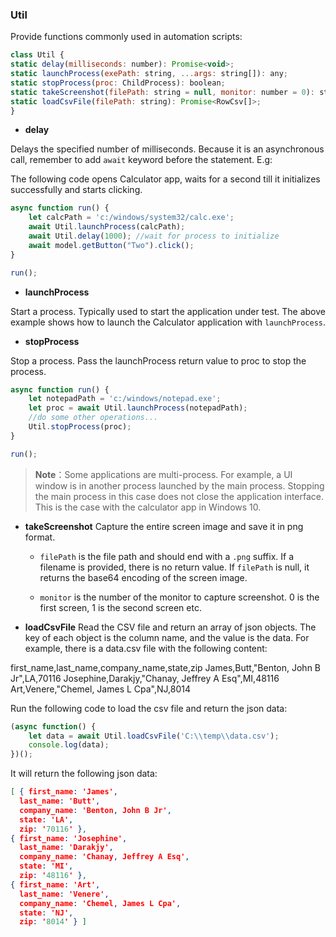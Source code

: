 ### Util

Provide functions commonly used in automation scripts:

```javascript
class Util {
static delay(milliseconds: number): Promise<void>;
static launchProcess(exePath: string, ...args: string[]): any;
static stopProcess(proc: ChildProcess): boolean;
static takeScreenshot(filePath: string = null, monitor: number = 0): string | void
static loadCsvFile(filePath: string): Promise<RowCsv[]>;
}
```

* **delay**

Delays the specified number of milliseconds. Because it is an asynchronous call, remember to add `await` keyword before the statement. E.g:

The following code opens Calculator app, waits for a second till it initializes successfully and starts clicking.

```javascript
async function run() {
    let calcPath = 'c:/windows/system32/calc.exe';
    await Util.launchProcess(calcPath);
    await Util.delay(1000); //wait for process to initialize
    await model.getButton("Two").click();
}

run();
```

* **launchProcess**

Start a process. Typically used to start the application under test. The above example shows how to launch the Calculator application with `launchProcess`.

* **stopProcess**

Stop a process. Pass the launchProcess return value to proc to stop the process.

```javascript
async function run() {
    let notepadPath = 'c:/windows/notepad.exe';
    let proc = await Util.launchProcess(notepadPath);
    //do some other operations...
    Util.stopProcess(proc);
}

run();
```

> **Note**：Some applications are multi-process. For example, a UI window is in another process launched by the main process. Stopping the main process in this case does not close the application interface. This is the case with the calculator app in Windows 10.

* **takeScreenshot**
Capture the entire screen image and save it in png format.
  * `filePath` is the file path and should end with a `.png` suffix. If a filename is provided, there is no return value. If `filePath` is null, it returns the base64 encoding of the screen image.

  * `monitor` is the number of the monitor to capture screenshot. 0 is the first screen, 1 is the second screen etc.

* **loadCsvFile**
Read the CSV file and return an array of json objects. The key of each object is the column name, and the value is the data. For example, there is a data.csv file with the following content:


first_name,last_name,company_name,state,zip
James,Butt,"Benton, John B Jr",LA,70116
Josephine,Darakjy,"Chanay, Jeffrey A Esq",MI,48116
Art,Venere,"Chemel, James L Cpa",NJ,8014

Run the following code to load the csv file and return the json data:

```javascript
(async function() {
    let data = await Util.loadCsvFile('C:\\temp\\data.csv');
    console.log(data);
})();
```

It will return the following json data:

```json
[ { first_name: 'James',
  last_name: 'Butt',
  company_name: 'Benton, John B Jr',
  state: 'LA',
  zip: '70116' },
{ first_name: 'Josephine',
  last_name: 'Darakjy',
  company_name: 'Chanay, Jeffrey A Esq',
  state: 'MI',
  zip: '48116' },
{ first_name: 'Art',
  last_name: 'Venere',
  company_name: 'Chemel, James L Cpa',
  state: 'NJ',
  zip: '8014' } ]
```


